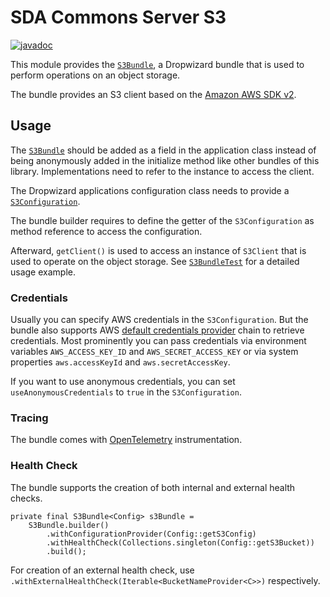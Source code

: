 # SDA Commons Server S3

[![javadoc](https://javadoc.io/badge2/org.sdase.commons/sda-commons-server-s3/javadoc.svg)](https://javadoc.io/doc/org.sdase.commons/sda-commons-server-s3)

This module provides the [`S3Bundle`](https://github.com/SDA-SE/sda-dropwizard-commons/tree/main/sda-commons-server-s3/src/main/java/org/sdase/commons/server/s3/S3Bundle.java), 
a Dropwizard bundle that is used to perform operations on an object storage.

The bundle provides an S3 client based on the [Amazon AWS SDK v2](https://docs.aws.amazon.com/sdk-for-java/latest/developer-guide/home.html).

## Usage

The [`S3Bundle`](https://github.com/SDA-SE/sda-dropwizard-commons/tree/main/sda-commons-server-s3/src/main/java/org/sdase/commons/server/s3/S3Bundle.java) should be added as a
field in the application class instead of being anonymously added in the initialize method like other bundles of this 
library. Implementations need to refer to the instance to access the client.

The Dropwizard applications configuration class needs to provide a 
[`S3Configuration`](https://github.com/SDA-SE/sda-dropwizard-commons/tree/main/sda-commons-server-s3/src/main/java/org/sdase/commons/server/s3/S3Configuration.java).

The bundle builder requires to define the getter of the `S3Configuration` as method reference to access the 
configuration.

Afterward, `getClient()` is used to access an instance of `S3Client` that is used to operate on the 
object storage. 
See [`S3BundleTest`](https://github.com/SDA-SE/sda-dropwizard-commons/tree/main/sda-commons-server-s3/src/test/java/org/sdase/commons/server/s3/S3BundleTest.java) for a detailed usage example.   

### Credentials

Usually you can specify AWS credentials in the `S3Configuration`.
But the bundle also supports AWS [default credentials provider](https://sdk.amazonaws.com/java/api/latest/software/amazon/awssdk/auth/credentials/DefaultCredentialsProvider.html) chain to retrieve credentials.
Most prominently you can pass credentials 
via environment variables `AWS_ACCESS_KEY_ID` and `AWS_SECRET_ACCESS_KEY` 
or via system properties `aws.accessKeyId` and `aws.secretAccessKey`.

If you want to use anonymous credentials, you can set `useAnonymousCredentials` to `true` in the `S3Configuration`.

### Tracing

The bundle comes with [OpenTelemetry](https://opentelemetry.io/) instrumentation.

### Health Check

The bundle supports the creation of both internal and external health checks.

```
private final S3Bundle<Config> s3Bundle =
    S3Bundle.builder()
        .withConfigurationProvider(Config::getS3Config)
        .withHealthCheck(Collections.singleton(Config::getS3Bucket))
        .build();
```

For creation of an external health check, use `.withExternalHealthCheck(Iterable<BucketNameProvider<C>>)`
respectively.